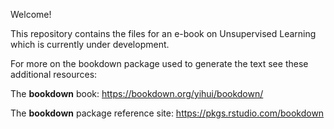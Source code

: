 Welcome! 

This repository contains the files for an e-book on Unsupervised Learning which is currently under development.

For more on the bookdown package used to generate the text see these additional resources:

The **bookdown** book: https://bookdown.org/yihui/bookdown/

The **bookdown** package reference site: https://pkgs.rstudio.com/bookdown

